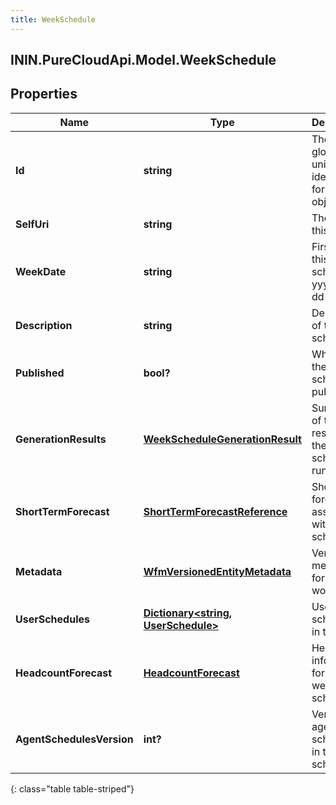 ```yaml
---
title: WeekSchedule
---
```

## ININ.PureCloudApi.Model.WeekSchedule

## Properties

|Name | Type | Description | Notes|
|------------ | ------------- | ------------- | -------------|
| **Id** | **string** | The globally unique identifier for the object. | [optional] |
| **SelfUri** | **string** | The URI for this object | [optional] |
| **WeekDate** | **string** | First day of this week schedule in yyyy-MM-dd format | [optional] |
| **Description** | **string** | Description of the week schedule | [optional] |
| **Published** | **bool?** | Whether the week schedule is published | [optional] |
| **GenerationResults** | [**WeekScheduleGenerationResult**](WeekScheduleGenerationResult.html) | Summary of the results from the schedule run | [optional] |
| **ShortTermForecast** | [**ShortTermForecastReference**](ShortTermForecastReference.html) | Short term forecast associated with this schedule | [optional] |
| **Metadata** | [**WfmVersionedEntityMetadata**](WfmVersionedEntityMetadata.html) | Version metadata for this work plan | [optional] |
| **UserSchedules** | [**Dictionary&lt;string, UserSchedule&gt;**](UserSchedule.html) | User schedules in the week | [optional] |
| **HeadcountForecast** | [**HeadcountForecast**](HeadcountForecast.html) | Headcount information for the week schedule | [optional] |
| **AgentSchedulesVersion** | **int?** | Version of agent schedules in the week schedule | [optional] |
{: class="table table-striped"}


